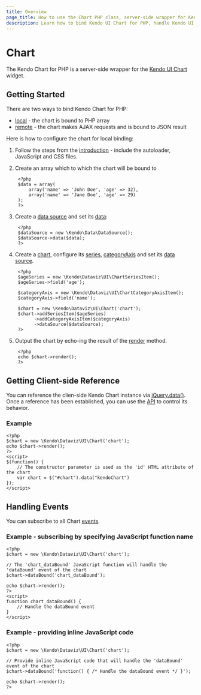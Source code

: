 ```yaml
---
title: Overview
page_title: How to use the Chart PHP class, server-side wrapper for Kendo UI Chart widget
description: Learn how to bind Kendo UI Chart for PHP, handle Kendo UI Chart Events, access an existing chart.
---
```


# Chart

The Kendo Chart for PHP is a server-side wrapper for the [Kendo UI Chart](/api/dataviz/chart) widget.

## Getting Started

There are two ways to bind Kendo Chart for PHP:

* [local](/php/widgets/chart/local-binding) - the chart is bound to PHP array
* [remote](/php/widgets/chart/remote-binding) - the chart makes AJAX requests and is bound to JSON result

Here is how to configure the chart for local binding:

1. Follow the steps from the [introduction](/php/introduction) - include the autoloader, JavaScript and CSS files.

2. Create an array which to which the chart will be bound to

        <?php
        $data = array(
            array('name' => 'John Doe', 'age' => 32),
            array('name' => 'Jane Doe', 'age' => 29)
        );
        ?>
3. Create a [data source](/api/php/Kendo/Data/DataSource) and set its [data](/api/php/Kendo/Data/DataSource#data):

        <?php
        $dataSource = new \Kendo\Data\DataSource();
        $dataSource->data($data);
        ?>
4. Create a [chart](/api/php/Kendo/Dataviz/UI/Chart), configure its [series](/api/php/Kendo/Dataviz/UI/Chart#addSeriesItem), [categoryAxis](/api/php/Kendo/Dataviz/UI/Chart#addCategoryAxisItem) and set its [data source](/api/php/Kendo/Dataviz/UI/Chart#datasource).

        <?php
        $ageSeries = new \Kendo\Dataviz\UI\ChartSeriesItem();
        $ageSeries->field('age');

        $categoryAxis = new \Kendo\Dataviz\UI\ChartCategoryAxisItem();
        $categoryAxis->field('name');

        $chart = new \Kendo\Dataviz\UI\Chart('chart');
        $chart->addSeriesItem($ageSeries)
              ->addCategoryAxisItem($categoryAxis)
              ->dataSource($dataSource);
        ?>
5. Output the chart by echo-ing the result of the [render](/api/php/Kendo/UI/Widget#render) method.

        <?php
        echo $chart->render();
        ?>

## Getting Client-side Reference

You can reference the clien-side Kendo Chart instance via [jQuery.data()](http://api.jquery.com/jQuery.data/).
Once a reference has been established, you can use the [API](/api/dataviz/chart#methods) to control its behavior.

### Example

    <?php
    $chart = new \Kendo\Dataviz\UI\Chart('chart');
    echo $chart->render();
    ?>
    <script>
    $(function() {
        // The constructor parameter is used as the 'id' HTML attribute of the chart
        var chart = $("#chart").data("kendoChart")
    });
    </script>

## Handling Events

You can subscribe to all Chart [events](/api/dataviz/chart#events).

### Example - subscribing by specifying JavaScript function name

    <?php
    $chart = new \Kendo\Dataviz\UI\Chart('chart');

    // The 'chart_dataBound' JavaScript function will handle the 'dataBound' event of the chart
    $chart->dataBound('chart_dataBound');

    echo $chart->render();
    ?>
    <script>
    function chart_dataBound() {
        // Handle the dataBound event
    }
    </script>

### Example - providing inline JavaScript code

    <?php
    $chart = new \Kendo\Dataviz\UI\Chart('chart');

    // Provide inline JavaScript code that will handle the 'dataBound' event of the chart
    $chart->dataBound('function() { /* Handle the dataBound event */ }');

    echo $chart->render();
    ?>
